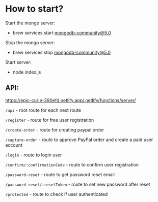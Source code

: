 # How to start?

Start the mongo server:

- brew services start mongodb-community@5.0

Stop the mongo server:

- brew services stop mongodb-community@5.0

Start server:

- node index.js

## API:

https://epic-curie-390efd.netlify.app/.netlify/functions/server/

`/api` - root route for each next route

`/register` - route for free user registration

`/create-order` - route for creating paypal order

`/capture-order` - route to approve PayPal order and create a paid user account

`/login` - route to login user

`/confirm/:confirmationCode` - route to confirm user registration

`/password-reset` - route to get password reset email

`/password-reset/:resetToken` - route to set new password after reset

`/protected` - route to check if user authenticated
